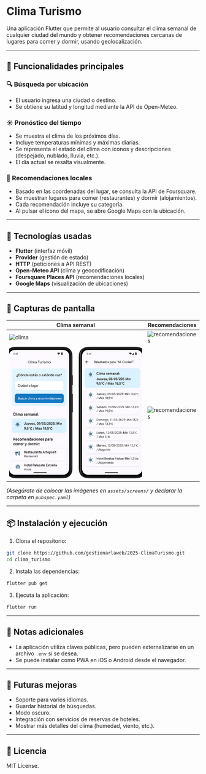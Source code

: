 # Clima Turismo

Una aplicación Flutter que permite al usuario consultar el clima semanal de cualquier ciudad del mundo y obtener recomendaciones cercanas de lugares para comer y dormir, usando geolocalización.

---

## 🚀 Funcionalidades principales

### 🔍 Búsqueda por ubicación
- El usuario ingresa una ciudad o destino.
- Se obtiene su latitud y longitud mediante la API de Open-Meteo.

### ☀️ Pronóstico del tiempo
- Se muestra el clima de los próximos días.
- Incluye temperaturas mínimas y máximas diarias.
- Se representa el estado del clima con íconos y descripciones (despejado, nublado, lluvia, etc.).
- El día actual se resalta visualmente.

### 🍴 Recomendaciones locales
- Basado en las coordenadas del lugar, se consulta la API de Foursquare.
- Se muestran lugares para comer (restaurantes) y dormir (alojamientos).
- Cada recomendación incluye su categoría.
- Al pulsar el icono del mapa, se abre Google Maps con la ubicación.

---

## 🧱 Tecnologías usadas

- **Flutter** (interfaz móvil)
- **Provider** (gestión de estado)
- **HTTP** (peticiones a API REST)
- **Open-Meteo API** (clima y geocodificación)
- **Foursquare Places API** (recomendaciones locales)
- **Google Maps** (visualización de ubicaciones)

---

## 🧭 Capturas de pantalla

| Clima semanal | Recomendaciones |
|---------------|------------------|
| ![clima](https://files.oaiusercontent.com/file_000000009e34620a98287b92c4272445/A_screenshot_of_a_weather_and_tourism_mobile_appli.png) | ![recomendaciones](https://files.oaiusercontent.com/file_000000009e34620a98287b92c4272445/A_screenshot_of_a_weather_and_tourism_mobile_appli.png) |
| ![clima](assets/screens/clima.png) | ![recomendaciones](assets/screens/recomendaciones.png) |

*(Asegúrate de colocar las imágenes en `assets/screens/` y declarar la carpeta en `pubspec.yaml`)*

---

## 📦 Instalación y ejecución

1. Clona el repositorio:
```bash
git clone https://github.com/gestionarlaweb/2025-ClimaTurismo.git
cd clima_turismo
```

2. Instala las dependencias:
```bash
flutter pub get
```

3. Ejecuta la aplicación:
```bash
flutter run
```

---

## 📌 Notas adicionales
- La aplicación utiliza claves públicas, pero pueden externalizarse en un archivo `.env` si se desea.
- Se puede instalar como PWA en iOS o Android desde el navegador.

---

## 🧩 Futuras mejoras

- Soporte para varios idiomas.
- Guardar historial de búsquedas.
- Modo oscuro.
- Integración con servicios de reservas de hoteles.
- Mostrar más detalles del clima (humedad, viento, etc.).

---

## 📄 Licencia
MIT License.
